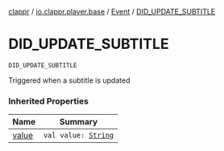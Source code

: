 [clappr](../../index.md) / [io.clappr.player.base](../index.md) / [Event](index.md) / [DID_UPDATE_SUBTITLE](./-d-i-d_-u-p-d-a-t-e_-s-u-b-t-i-t-l-e.md)

# DID_UPDATE_SUBTITLE

`DID_UPDATE_SUBTITLE`

Triggered when a subtitle is updated

### Inherited Properties

| Name | Summary |
|---|---|
| [value](value.md) | `val value: `[`String`](https://kotlinlang.org/api/latest/jvm/stdlib/kotlin/-string/index.html) |
